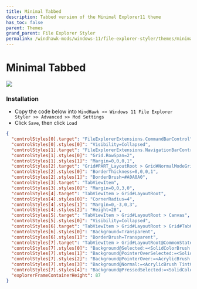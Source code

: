 ```yaml
---
title: Minimal Tabbed
description: Tabbed version of the Minimal Explorer11 theme
has_toc: false
parent: Themes
grand_parent: File Explorer Styler
permalink: /windhawk-mods/windows-11/file-explorer-styler/themes/minimal-tabbed
---
```


Minimal Tabbed
======================

![][Preview]

### Installation

*   Copy the code below into `WindHawk >> Windows 11 File Explorer Styler >> Advanced >> Mod Settings`
*   Click `Save`, then click `Load`

```json
{
  "controlStyles[0].target": "FileExplorerExtensions.CommandBarControl",
  "controlStyles[0].styles[0]": "Visibility=Collapsed",
  "controlStyles[1].target": "FileExplorerExtensions.NavigationBarControl",
  "controlStyles[1].styles[0]": "Grid.RowSpan=2",
  "controlStyles[1].styles[1]": "Margin=0,0,0,1",
  "controlStyles[2].target": "Grid#PART_LayoutRoot > Grid#NormalModeGrid",
  "controlStyles[2].styles[0]": "BorderThickness=0,0,0,1",
  "controlStyles[2].styles[1]": "BorderBrush=#A0A0A0",
  "controlStyles[3].target": "TabViewItem",
  "controlStyles[3].styles[0]": "Margin=0,0,3,0",
  "controlStyles[4].target": "TabViewItem > Grid#LayoutRoot",
  "controlStyles[4].styles[0]": "CornerRadius=4",
  "controlStyles[4].styles[1]": "Margin=0,-3,0,3",
  "controlStyles[4].styles[2]": "Height=28",
  "controlStyles[5].target": "TabViewItem > Grid#LayoutRoot > Canvas",
  "controlStyles[5].styles[0]": "Visibility=Collapsed",
  "controlStyles[6].target": "TabViewItem > Grid#LayoutRoot > Grid#TabContainer",
  "controlStyles[6].styles[0]": "Background=Transparent",
  "controlStyles[6].styles[1]": "BorderBrush=Transparent",
  "controlStyles[7].target": "TabViewItem > Grid#LayoutRoot@CommonStates",
  "controlStyles[7].styles[0]": "Background@Selected:=<SolidColorBrush Color=\"#808080\" Opacity=\"0.35\"/>",
  "controlStyles[7].styles[1]": "Background@PointerOverSelected:=<SolidColorBrush Color=\"#808080\" Opacity=\"0.35\"/>",
  "controlStyles[7].styles[2]": "Background@PointerOver:=<AcrylicBrush TintColor=\"Transparent\" Opacity=\"0.5\"/>",
  "controlStyles[7].styles[3]": "Background@Normal:=<AcrylicBrush TintColor=\"Transparent\" Opacity=\"0.05\"/>",
  "controlStyles[7].styles[4]": "Background@PressedSelected:=<SolidColorBrush Color=\"#808080\" Opacity=\"0.35\"/>",
  "explorerFrameContainerHeight": 87
}
```

<!-- ///////////////////////////////////////////////////////////////////////////////////////////////////////////////////////////////////////////////////// -->

[Preview]: https://gitlab.com/the-back-room/windhawk-mods/-/raw/main/Windows-11-File-Explorer-Styler/minimal-tabbed/Extras/Preview.png

<!-- ///////////////////////////////////////////////////////////////////////////////////////////////////////////////////////////////////////////////////// -->
